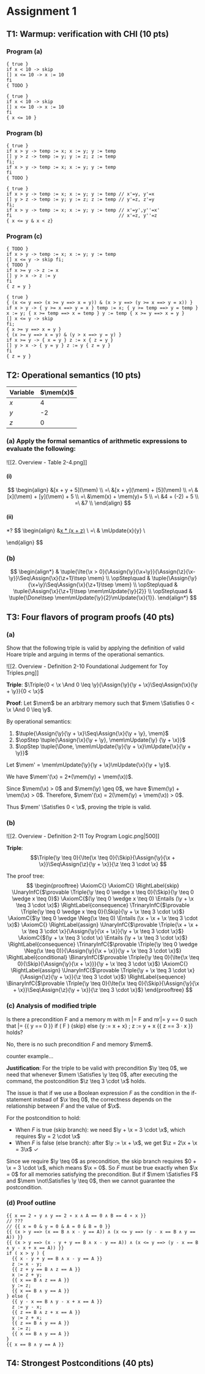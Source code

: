 # Assignment 1
## T1: Warmup: verification with CHI (10 pts)

### Program (a) 

```
{ true }
if x < 10 -> skip 
[] x <= 10 -> x := 10 
fi 
{ TODO } 
```

```
{ true }
if x < 10 -> skip
[] x <= 10 -> x := 10
fi
{ x <= 10 }
```

### Program (b) 

```
{ true } 
if x > y -> temp := x; x := y; y := temp 
[] y > z -> temp := y; y := z; z := temp 
fi; 
if x > y -> temp := x; x := y; y := temp 
fi 
{ TODO } 
```

```
{ true } 
if x > y -> temp := x; x := y; y := temp // x'=y, y'=x
[] y > z -> temp := y; y := z; z := temp // y'=z, z'=y
fi;
if x > y -> temp := x; x := y; y := temp // x'=y',y''=x'
fi                                       // x'=z, y''=z
{ x <= y & x < z}

```

### Program (c) 

```
{ TODO } 
if x > y -> temp := x; x := y; y := temp 
[] x <= y -> skip fi; 
{ TODO } 
if x >= y -> z := x 
[] y > x -> z := y 
fi 
{ z = y }
```

```
{ true }
{ (x <= y ==> (x >= y ==> x = y)) & (x > y ==> (y >= x ==> y = x)) }
if x > y -> { y >= x ==> y = x } temp := x; { y >= temp ==> y = temp } x := y; { x >= temp ==> x = temp } y := temp { x >= y ==> x = y }
[] x <= y -> skip
fi;
{ x >= y ==> x = y }
{ (x >= y ==> x = y) & (y > x ==> y = y) }
if x >= y -> { x = y } z := x { z = y }
[] y > x -> { y = y } z := y { z = y }
fi 
{ z = y }

```

## T2: Operational semantics (10 pts)

| Variable | $\mem(x)$ |
| -------- | --------- |
| $x$      | 4         |
| $y$      | -2        |
| $z$      | 0         |
### (a) Apply the formal semantics of arithmetic expressions to evaluate the following:
![[2. Overview - Table 2-4.png]]
#### (i)

$$
\begin{align}
&[x + y + 5](\mem) \\
=\ &[x + y](\mem) + [5](\mem) \\
=\ &[x](\mem) + [y](\mem) + 5 \\
=\ &\mem(x) + \mem(y)+ 5 \\
=\ &4 + (-2) + 5 \\
=\ &7 \\
\end{align}
$$
#### (ii)
\*?
$$
\begin{align}
&[x * (x + z)](\mem\subst{y}{3}) \\
=\ & \mUpdate{x}{y} \\

\end{align}
$$

### (b)

$$
\begin{align*}
  & 
  \tuple{\Ite{\x > 0}{\Assign{\y}{\x+\y}}{\Assign{\z}{\x-\y}}\Seq\Assign{\x}{\z+1}\tsep \mem} \\
  \opStep\quad &
  \tuple{\Assign{\y}{\x+\y}\Seq\Assign{\x}{\z+1}\tsep \mem} \\
  \opStep\quad &
  \tuple{\Assign{\x}{\z+1}\tsep \mem\mUpdate{\y}{2}} \\
  \opStep\quad &
  \tuple{\Done\tsep \mem\mUpdate{\y}{2}\mUpdate{\x}{1}}.
\end{align*}
$$
## T3: Four flavors of program proofs (40 pts)

### (a) 
Show that the following triple is valid by applying the definition of valid Hoare triple and arguing in terms of the operational semantics.

![[2. Overview - Definition 2-10 Foundational Judgement for Toy Triples.png]]

**Triple**: $\Triple{0 < \x \And 0 \leq \y}{\Assign{\y}{\y + \x}\Seq\Assign{\x}{\y + \y}}{0 < \x}$

**Proof**: Let $\mem$ be an arbitrary memory such that $\mem \Satisfies 0 < \x \And 0 \leq \y$.

By operational semantics:
1. $\tuple{\Assign{\y}{\y + \x}\Seq\Assign{\x}{\y + \y}, \mem}$
2. $\opStep \tuple{\Assign{\x}{\y + \y}, \mem\mUpdate{\y} {\y + \x}}$
3. $\opStep \tuple{\Done, \mem\mUpdate{\y}{\y + \x}\mUpdate{\x}{\y + \y}}$

Let $\mem' = \mem\mUpdate{\y}{\y + \x}\mUpdate{\x}{\y + \y}$.

We have $\mem'(\x) = 2*(\mem(\y) + \mem(\x))$. 

Since $\mem(\x) > 0$ and $\mem(\y) \geq 0$, we have $\mem(\y) + \mem(\x) > 0$.
Therefore, $\mem'(\x) = 2(\mem(\y) + \mem(\x)) > 0$.

Thus $\mem' \Satisfies 0 < \x$, proving the triple is valid.

### (b)
![[2. Overview - Definition 2-11 Toy Program Logic.png|500]]

**Triple**: 
$$\Triple{\y \teq 0}{\Ite{\x \teq 0}{\Skip}{\Assign{\y}{\x + \x}}\Seq\Assign{\z}{\y + \x}}{\z \teq 3 \cdot \x}
$$

The proof tree:
$$
\begin{prooftree}
\AxiomC{}
\AxiomC{}
\RightLabel{skip}
\UnaryInfC{$\provable \Triple{\y \teq 0 \wedge x \teq 0}{\Skip}{\y \teq 0 \wedge x \teq 0}$}
\AxiomC{$(\y \teq 0 \wedge x \teq 0) \Entails (\y + \x \teq 3 \cdot \x)$}
\RightLabel{consequence}
\TrinaryInfC{$\provable \Triple{\y \teq 0 \wedge x \teq 0}{\Skip}{\y + \x \teq 3 \cdot \x}$}
\AxiomC{$\y \teq 0 \wedge \Neg(\x \teq 0) \Entails (\x + \x + \x \teq 3 \cdot \x)$}
\AxiomC{}
\RightLabel{assign}
\UnaryInfC{$\provable \Triple{\x + \x + \x \teq 3 \cdot \x}{\Assign{\y}{\x + \x}}{\y + \x \teq 3 \cdot \x}$}
\AxiomC{$(\y + \x \teq 3 \cdot \x) \Entails (\y + \x \teq 3 \cdot \x)$}
\RightLabel{consequence}
\TrinaryInfC{$\provable \Triple{\y \teq 0 \wedge \Neg(\x \teq 0)}{\Assign{\y}{\x + \x}}{\y + \x \teq 3 \cdot \x}$}
\RightLabel{conditional}
\BinaryInfC{$\provable \Triple{\y \teq 0}{\Ite{\x \teq 0}{\Skip}{\Assign{\y}{\x + \x}}}{\y + \x \teq 3 \cdot \x}$}
\AxiomC{}
\RightLabel{assign}
\UnaryInfC{$\provable \Triple{\y + \x \teq 3 \cdot \x}{\Assign{\z}{\y + \x}}{\z \teq 3 \cdot \x}$}
\RightLabel{sequence}
\BinaryInfC{$\provable \Triple{\y \teq 0}{\Ite{\x \teq 0}{\Skip}{\Assign{\y}{\x + \x}}\Seq\Assign{\z}{\y + \x}}{\z \teq 3 \cdot \x}$}
\end{prooftree}
$$
### (c) Analysis of modified triple
Is there a precondition F and a memory m with m |= F and m ̸|= y == 0 such that |= {{ y == 0 }} if ( F ) {skip} else {y := x + x} ; z := y + x {{ z == 3 · x }} holds?

No, there is no such precondition $F$ and memory $\mem$.

counter example...

**Justification**: For the triple to be valid with precondition $\y \teq 0$, we need that whenever $\mem \Satisfies \y \teq 0$, after executing the command, the postcondition $\z \teq 3 \cdot \x$ holds.

The issue is that if we use a Boolean expression $F$ as the condition in the if-statement instead of $\x \teq 0$, the correctness depends on the relationship between $F$ and the value of $\x$. 

For the postcondition to hold:
- When $F$ is true (skip branch): we need $\y + \x = 3 \cdot \x$, which requires $\y = 2 \cdot \x$
- When $F$ is false (else branch): after $\y := \x + \x$, we get $\z = 2\x + \x = 3\x$ ✓

Since we require $\y \teq 0$ as precondition, the skip branch requires $0 + \x = 3 \cdot \x$, which means $\x = 0$. So $F$ must be true exactly when $\x = 0$ for all memories satisfying the precondition. But if $\mem \Satisfies F$ and $\mem \not\Satisfies \y \teq 0$, then we cannot guarantee the postcondition.

### (d) Proof outline

```
{{ x == 2 ∗ y ∧ y == 2 ∗ x ∧ A == 0 ∧ B == 4 ∗ x }}
// ???
// {{ x = 0 & y = 0 & A = 0 & B = 0 }}
{{ (x > y ==> (x == B ∧ x - y == A)) ∧ (x <= y ==> (y - x == B ∧ y == A)) }}
{{ (x > y ==> (x - y + y == B ∧ x - y == A)) ∧ (x <= y ==> (y - x == B ∧ y - x + x == A)) }}
if ( x > y ) {
  {{ x - y + y == B ∧ x - y == A }}
  z := x - y;
  {{ z + y == B ∧ z == A }}
  x := z + y;
  {{ x == B ∧ z == A }}
  y := z;
  {{ x == B ∧ y == A }}
} else {
  {{ y - x == B ∧ y - x + x == A }}
  z := y - x;
  {{ z == B ∧ z + x == A }}
  y := z + x;
  {{ z == B ∧ y == A }}
  x := z;
  {{ x == B ∧ y == A }}
}
{{ x == B ∧ y == A }}
```

## T4: Strongest Postconditions (40 pts)

